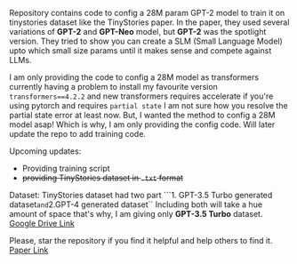 Repository contains code to config a 28M param GPT-2 model to train it on tinystories dataset like the TinyStories paper. In the paper, they used several variations of **GPT-2** and **GPT-Neo** model, but **GPT-2** was the spotlight version. They tried to show you can create a SLM (Small Language Model) upto which small size params until it makes sense and compete against LLMs. 

I am only providing the code to config a 28M model as transformers currently having a problem to install my favourite version `transformers==4.2.2` and new transformers requires accelerate if you're using pytorch and requires `partial state` I am not sure how you resolve the partial state error at least now. But, I wanted the method to config a 28M model asap! Which is why, I am only providing the config code. Will later update the repo to add training code. 

Upcoming updates:
* Providing training script
* ~~providing TinyStories dataset in `.txt` format~~

Dataset:
TinyStories dataset had two part ```1. GPT-3.5 Turbo generated dataset`` and ``2.GPT-4 generated dataset`` Including both will take a hue amount of space that's why, I am giving only **GPT-3.5 Turbo** dataset. [Google Drive Link](https://drive.google.com/drive/folders/12ZeAVOzuk3W_R0pBr-fXQkbTP_WRJUEx?usp=sharing)

Please, star the repository if you find it helpful and help others to find it. [Paper Link](https://arxiv.org/abs/2305.07759)
